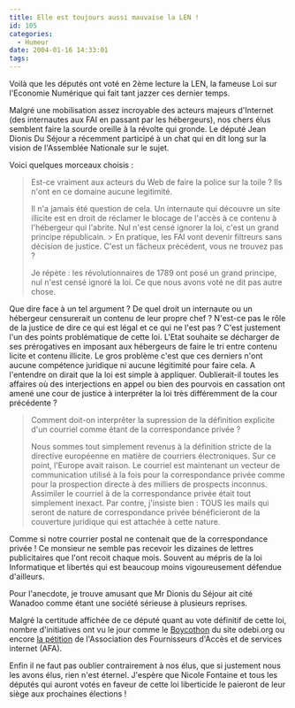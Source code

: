 ```yaml
---
title: Elle est toujours aussi mauvaise la LEN !
id: 105
categories:
  - Humeur
date: 2004-01-16 14:33:01
tags:
---
```


Voilà que les députés ont voté en 2ème lecture la LEN, la fameuse Loi sur l'Economie Numérique qui fait tant jazzer ces dernier temps.

Malgré une mobilisation assez incroyable des acteurs majeurs d'Internet (des internautes aux FAI en passant par les hébergeurs), nos chers élus semblent faire la sourde oreille à la révolte qui gronde. Le député Jean Dionis Du Séjour a récemment participé à un chat qui en dit long sur la vision de l'Assemblée Nationale sur le sujet.

Voici quelques morceaux choisis :
 > Est-ce vraiment aux acteurs du Web de faire la police sur la toile ? Ils n'ont en ce domaine aucune legitimité.
> 
> Il n'a jamais été question de cela. Un internaute qui découvre un site illicite est en droit de réclamer le blocage de l'accès à ce contenu à l'hébergeur qui l'abrite. Nul n'est censé ignorer la loi, c'est un grand principe républicain. > En pratique, les FAI vont devenir filtreurs sans décision de justice. C'est un fâcheux précédent, vous ne trouvez pas ?
> 
> Je répète : les révolutionnaires de 1789 ont posé un grand principe, nul n'est censé ignoré la loi. Ce que nous avons voté ne dit pas autre chose. 

Que dire face à un tel argument ? De quel droit un internaute ou un hébergeur censurerait un contenu de leur propre chef ? N'est-ce pas le rôle de la justice de dire ce qui est légal et ce qui ne l'est pas ? C'est justement l'un des points problématique de cette loi. L'Etat souhaite se décharger de ses prérogatives en imposant aux hébergeurs de faire le tri entre contenu licite et contenu illicite. Le gros problème c'est que ces derniers n'ont aucune compétence juridique ni aucune légitimité pour faire cela. A l'entendre on dirait que la loi est simple à appliquer. Oublierait-il toutes les affaires où des interjections en appel ou bien des pourvois en cassation ont amené une cour de justice à interpréter la loi très différemment de la cour précédente ?
 > Comment doit-on interprêter la supression de la définition explicite d'un courriel comme étant de la correspondance privée ?
> 
> Nous sommes tout simplement revenus à la définition stricte de la directive européenne en matière de courriers électroniques. Sur ce point, l'Europe avait raison. Le courriel est maintenant un vecteur de communication utilisé à la fois pour la correspondance privée comme pour la prospection directe à des milliers de prospects inconnus. Assimiler le courriel à de la correspondance privée était tout simplement inexact. Par contre, j'insiste bien : TOUS les mails qui seront de nature de correspondance privée bénéficieront de la couverture juridique qui est attachée à cette nature. 

Comme si notre courrier postal ne contenait que de la correspondance privée ! Ce monsieur ne semble pas recevoir les dizaines de lettres publicitaires que l'ont recoit chaque mois. Souvent au mépris de la loi Informatique et libertés qui est beaucoup moins vigoureusement défendue d'ailleurs.

Pour l'anecdote, je trouve amusant que Mr Dionis du Séjour ait cité Wanadoo comme étant une société sérieuse à plusieurs reprises.

Malgré la certitude affichée de ce député quant au vote définitif de cette loi, nombre d'initiatives ont vu le jour comme  le [Boycothon](http://www.odebi.org/boycothon/ "Contre l") du site odebi.org ou encore [la pétition](http://www.afa-france.com/actions/petition.php "Pétition de l") de l'Association des Fournisseurs d'Accès et de services internet (AFA).

Enfin il ne faut pas oublier contrairement à nos élus, que si justement nous les avons élus, rien n'est éternel. J'espère que Nicole Fontaine et tous les députés qui auront votés en faveur de cette loi liberticide le paieront de leur siège aux prochaines élections !
